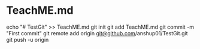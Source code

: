 # TeachME.md

echo "# TestGit" >> TeachME.md
    git init
    git add TeachME.md
    git commit -m "First commit"
    git remote add origin git@github.com/anshup01/TestGit.git
    git push -u origin

